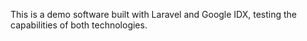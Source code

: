 This is a demo software built with Laravel and Google IDX, testing the capabilities of both technologies. 
